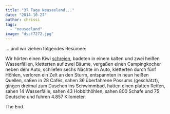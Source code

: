```yaml
---
title: "37 Tage Neuseeland..."
date: "2014-10-27"
author: chrissi
tags: 
  - "neuseeland"
image: "dscf7272.jpg"
---
```


... und wir ziehen folgendes Resümee:

Wir hörten einen Kiwi [schreien](http://www.doc.govt.nz/Documents/conservation/native-animals/birds/kiwi-cd/male-ni-brown-kiwi.mp3), badeten in einem kalten und zwei heißen Wasserfällen, kletterten auf zwei Bäume, vergaßen einen Campingkocher neben dem Auto, schliefen sechs Nächte im Auto, kletterten durch fünf Höhlen, verloren ein Zelt an den Sturm, entspannten in neun heißen Quellen, saßen in 28 Cafés, sahen 36 überfahrene Possums (geschätzt), gingen dreimal zum Duschen ins Schwimmbad, hatten einen platten Reifen, sahen 14 Wasserfälle, sahen 43 Hobbithöhlen, sahen 800 Schafe und 75 Deutsche und fuhren 4.857 Kilometer.

The End.
